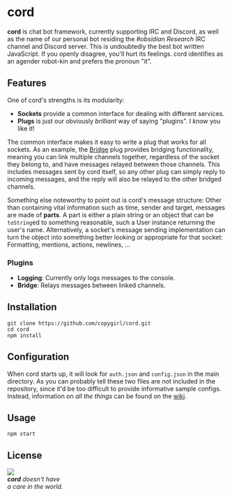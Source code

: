 # cord

**cord** is chat bot framework, currently supporting IRC and Discord, as well
as the name of our personal bot residing the *#obsidian Research* IRC channel
and Discord server. This is undoubtedly the best bot written JavaScript. If you
openly disagree, you'll hurt its feelings. cord identifies as an agender
robot-kin and prefers the pronoun "it".

## Features

One of cord's strengths is its modularity:

- **Sockets** provide a common interface for dealing with different services.
- **Plugs** is just our obviously *brilliant* way of saying "plugins".
  I *know* you like it!

The common interface makes it easy to write a plug that works for all sockets.
As an example, the [Bridge](https://github.com/copygirl/cord/blob/master/plugs/Bridge.js)
plug provides bridging functionality, meaning you can link multiple channels
together, regardless of the socket they belong to, and have messages relayed
between those channels. This includes messages sent by cord itself, so any
other plug can simply reply to incoming messages, and the reply will also be
relayed to the other bridged channels.

Something else noteworthy to point out is cord's message structure: Other than
containing vital information such as time, sender and target, messages are made
of **parts**. A part is either a plain string or an object that can be
`toString`ed to something reasonable, such a User instance returning the user's
name. Alternatively, a socket's message sending implementation can turn the
object into something better looking or appropriate for that socket:
Formatting, mentions, actions, newlines, ...

### Plugins

- **Logging**: Currently only logs messages to the console.
- **Bridge**: Relays messages between linked channels.

## Installation

```
git clone https://github.com/copygirl/cord.git
cd cord
npm install
```

## Configuration

When cord starts up, it will look for `auth.json` and `config.json` in the main
directory. As you can probably tell these two files are not included in the
repository, since it'd be too difficult to provide informative sample configs.
Instead, information on *all the things* can be found on the [wiki](https://github.com/copygirl/cord/wiki).

## Usage

```
npm start
```

## License

![](https://github.com/copygirl/cord/raw/master/LICENSE.gif)  
_**cord** doesn't have  
a care in the world._
